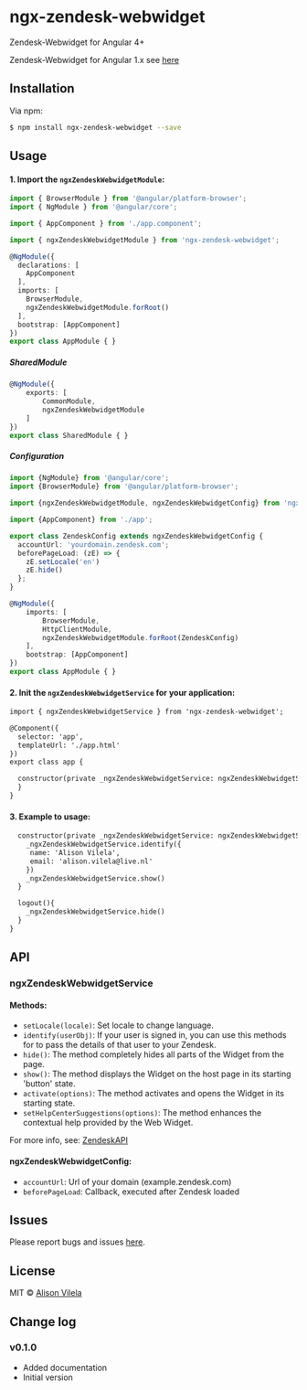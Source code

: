# ngx-zendesk-webwidget

Zendesk-Webwidget for Angular 4+

Zendesk-Webwidget for Angular 1.x see [here](https://github.com/CrossLead/angular-zendesk-widget)

## Installation

Via npm:

```bash
$ npm install ngx-zendesk-webwidget --save
```

## Usage

#### 1. Import the `ngxZendeskWebwidgetModule`:

```typescript
import { BrowserModule } from '@angular/platform-browser';
import { NgModule } from '@angular/core';

import { AppComponent } from './app.component';

import { ngxZendeskWebwidgetModule } from 'ngx-zendesk-webwidget';

@NgModule({
  declarations: [
    AppComponent
  ],
  imports: [
    BrowserModule,
    ngxZendeskWebwidgetModule.forRoot()
  ],
  bootstrap: [AppComponent]
})
export class AppModule { }
```

##### SharedModule

```ts
@NgModule({
    exports: [
        CommonModule,
        ngxZendeskWebwidgetModule
    ]
})
export class SharedModule { }
```

##### Configuration

```ts
import {NgModule} from '@angular/core';
import {BrowserModule} from '@angular/platform-browser';

import {ngxZendeskWebwidgetModule, ngxZendeskWebwidgetConfig} from 'ngx-zendesk-webwidget';

import {AppComponent} from './app';

export class ZendeskConfig extends ngxZendeskWebwidgetConfig {
  accountUrl: 'yourdomain.zendesk.com';
  beforePageLoad: (zE) => {
    zE.setLocale('en')
    zE.hide()
  };
}

@NgModule({
    imports: [
        BrowserModule,
        HttpClientModule,
        ngxZendeskWebwidgetModule.forRoot(ZendeskConfig)
    ],
    bootstrap: [AppComponent]
})
export class AppModule { }
```

#### 2. Init the `ngxZendeskWebwidgetService` for your application:

```xml
import { ngxZendeskWebwidgetService } from 'ngx-zendesk-webwidget';

@Component({
  selector: 'app',
  templateUrl: './app.html'
})
export class app {

  constructor(private _ngxZendeskWebwidgetService: ngxZendeskWebwidgetService) {
  }
}
```

#### 3. Example to usage:

```xml
  constructor(private _ngxZendeskWebwidgetService: ngxZendeskWebwidgetService) {
    _ngxZendeskWebwidgetService.identify({
     name: 'Alison Vilela',
     email: 'alison.vilela@live.nl'
    })
    _ngxZendeskWebwidgetService.show()
  }

  logout(){
    _ngxZendeskWebwidgetService.hide()
  }
}
```
## API

### ngxZendeskWebwidgetService

#### Methods:

- `setLocale(locale)`: Set locale to change language.
- `identify(userObj)`: If your user is signed in, you can use this methods for to pass the details of that user to your Zendesk.
- `hide()`: The method completely hides all parts of the Widget from the page.
- `show()`: The method displays the Widget on the host page in its starting 'button' state.
- `activate(options)`: The method activates and opens the Widget in its starting state.
- `setHelpCenterSuggestions(options)`: The method enhances the contextual help provided by the Web Widget.

For more info, see: [ZendeskAPI](https://developer.zendesk.com/embeddables/docs/widget/api)

#### ngxZendeskWebwidgetConfig:

- `accountUrl`: Url of your domain (example.zendesk.com)
- `beforePageLoad`: Callback, executed after Zendesk loaded

## Issues

Please report bugs and issues [here](https://github.com/AlisonVilela/ngx-zendesk-webwidget/issues).

## License

MIT © [Alison Vilela](https://github.com/AlisonVilela)

## Change log

### v0.1.0

- Added documentation
- Initial version
